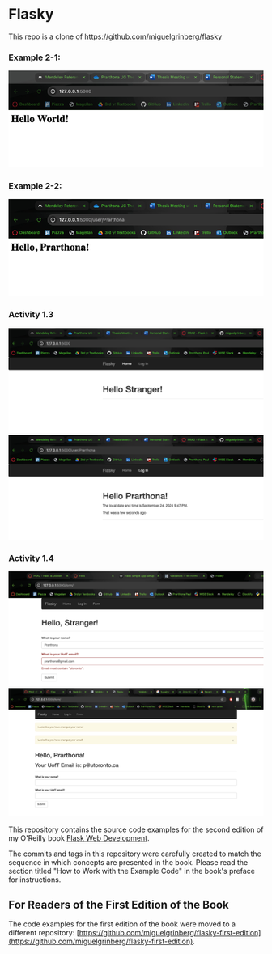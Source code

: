 Flasky
======
This repo is a clone of https://github.com/miguelgrinberg/flasky

### Example 2-1: 
<p align="center"> 
  <kbd>
    <a href="http://127.0.0.1:5000/" target="_blank"><img src="images/example2-1.png">
  </a>
  </kbd>
</p>

### Example 2-2: 
<p align="center"> 
  <kbd>
    <a href="http://127.0.0.1:5000/user/Prarthona" target="_blank"><img src="images/example2-2.png">
  </a>
  </kbd>
</p>

### Activity 1.3
<p align="center"> 
  <kbd>
    <a href="http://127.0.0.1:5000/" target="_blank"><img src="images/activity1-3.png">
    <a href="http://127.0.0.1:5000/user/Prarthona" target="_blank"><img src="images/activity-1-3-2.png">
  </a>
  </kbd>
</p>

### Activity 1.4
<p align="center"> 
  <kbd>
    <a href="http://127.0.0.1:5000/" target="_blank"><img src="images/example-1-4.png">
    <a href="http://127.0.0.1:5000/form" target="_blank"><img src="images/activity1-4-2.png">
  </a>
  </kbd>
</p>


This repository contains the source code examples for the second edition of my O'Reilly book [Flask Web Development](http://www.flaskbook.com).

The commits and tags in this repository were carefully created to match the sequence in which concepts are presented in the book. Please read the section titled "How to Work with the Example Code" in the book's preface for instructions.

For Readers of the First Edition of the Book
--------------------------------------------

The code examples for the first edition of the book were moved to a different repository: [https://github.com/miguelgrinberg/flasky-first-edition](https://github.com/miguelgrinberg/flasky-first-edition).
